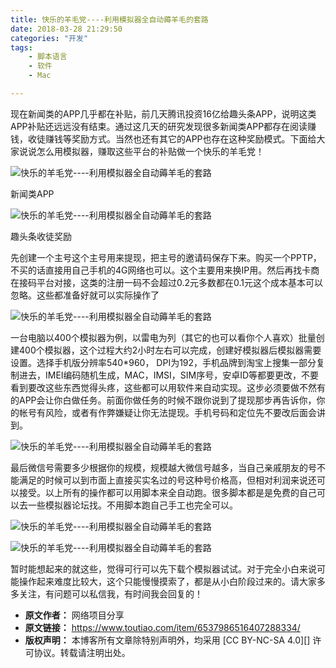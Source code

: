 ```yaml
---
title: 快乐的羊毛党----利用模拟器全自动薅羊毛的套路
date: 2018-03-28 21:29:50
categories: "开发"
tags:
	- 脚本语言
	- 软件
	- Mac

---
```


现在新闻类的APP几乎都在补贴，前几天腾讯投资16亿给趣头条APP，说明这类APP补贴还远远没有结束。通过这几天的研究发现很多新闻类APP都存在阅读赚钱，收徒赚钱等奖励方式。当然也还有其它的APP也存在这种奖励模式。下面给大家说说怎么用模拟器，赚取这些平台的补贴做一个快乐的羊毛党！

![快乐的羊毛党----利用模拟器全自动薅羊毛的套路][----]

新闻类APP

![快乐的羊毛党----利用模拟器全自动薅羊毛的套路][---- 1]

趣头条收徒奖励

先创建一个主号这个主号用来提现，把主号的邀请码保存下来。购买一个PPTP，不买的话直接用自己手机的4G网络也可以。这个主要用来换IP用。然后再找卡商在接码平台对接，这类的注册一码不会超过0.2元多数都在0.1元这个成本基本可以忽略。这些都准备好就可以实际操作了


![快乐的羊毛党----利用模拟器全自动薅羊毛的套路][---- 2]

一台电脑以400个模拟器为例，以雷电为列（其它的也可以看你个人喜欢）批量创建400个模拟器，这个过程大约2小时左右可以完成，创建好模拟器后模拟器需要设置。选择手机版分辨率540\*960， DPI为192，手机品牌到淘宝上搜集一部分复制进去，IMEI编码随机生成，MAC，IMSI，SIM序号，安卓ID等都要更改，不要看到要改这些东西觉得头疼，这些都可以用软件来自动实现。这步必须要做不然有的APP会让你白做任务。前面你做任务的时候不跟你说到了提现那步再告诉你，你的帐号有风险，或者有作弊嫌疑让你无法提现。手机号码和定位先不要改后面会讲到。

![快乐的羊毛党----利用模拟器全自动薅羊毛的套路][---- 3]

最后微信号需要多少根据你的规模，规模越大微信号越多，当自己亲戚朋友的号不能满足的时候可以到市面上直接买实名过的号这种号价格高，但相对利润来说还可以接受。以上所有的操作都可以用脚本来全自动跑。很多脚本都是是免费的自己可以去一些模拟器论坛找。不用脚本跑自己手工也完全可以。

![快乐的羊毛党----利用模拟器全自动薅羊毛的套路][---- 4]

![快乐的羊毛党----利用模拟器全自动薅羊毛的套路][---- 5]

暂时能想起来的就这些，觉得可行可以先下载个模拟器试试。对于完全小白来说可能操作起来难度比较大，这个只能慢慢摸索了，都是从小白阶段过来的。请大家多多关注，有问题可以私信我，有时间我会回复的！


[----]: /pro/os/crawler/MZQJ-MZ7J-VJRR.jpg
[---- 1]: /pro/os/crawler/RBMQ-VIUV-MYIQ.jpg
[---- 2]: http://p1.pstatp.com/large/pgc-image/1522242911885813c45e539
[---- 3]: /pro/os/crawler/JMAZ-RUVR-UVR2.jpg
[---- 4]: /pro/os/crawler/FZNN-JMZU-2IQJ.jpg
[---- 5]: /pro/os/crawler/NFQI-QBME-EMUF.jpg
 *  **原文作者：** 网络项目分享
 *  **原文链接：** https://www.toutiao.com/item/6537986516407288334/
 *  **版权声明：** 本博客所有文章除特别声明外，均采用 [CC BY-NC-SA 4.0][] 许可协议。转载请注明出处。